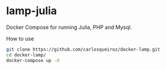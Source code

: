 # lamp-julia
 Docker Compose for running Julia, PHP and Mysql.


How to use

```bash
git clone https://github.com/carlosqueiroz/docker-lamp.git
cd docker-lamp/
docker-compose up -d
```